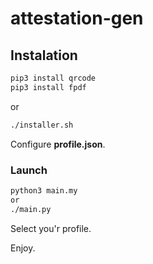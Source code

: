 # attestation-gen

## Instalation

```python
pip3 install qrcode
pip3 install fpdf
```

or
```bash
./installer.sh
```

Configure **profile.json**.

### Launch

```bash
python3 main.my
or
./main.py
```

Select you'r profile.

Enjoy.
